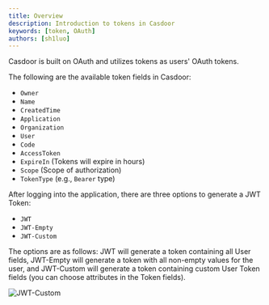 ```yaml
---
title: Overview
description: Introduction to tokens in Casdoor
keywords: [token, OAuth]
authors: [sh1luo]
---
```


Casdoor is built on OAuth and utilizes tokens as users' OAuth tokens.

The following are the available token fields in Casdoor:

- `Owner`
- `Name`
- `CreatedTime`
- `Application`
- `Organization`
- `User`
- `Code`
- `AccessToken`
- `ExpireIn` (Tokens will expire in hours)
- `Scope` (Scope of authorization)
- `TokenType` (e.g., `Bearer` type)

After logging into the application, there are three options to generate a JWT Token:

- `JWT`
- `JWT-Empty`
- `JWT-Custom`

The options are as follows: JWT will generate a token containing all User fields, JWT-Empty will generate a token with all non-empty values for the user, and JWT-Custom will generate a token containing custom User Token fields (you can choose attributes in the Token fields).

![JWT-Custom](/img/token/overview/JWT-Custom.png)
